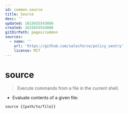```yaml
---
id: common.source
title: Source
desc: ''
updated: 1615655543086
created: 1615655543086
gitDirPath: pages/common
sources:
  - name: ''
    url: 'https://github.com/salesforce/policy_sentry'
    license: MIT
---
```

# source

> Execute commands from a file in the current shell.

- Evaluate contents of a given file:

`source {{path/to/file}}`


